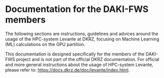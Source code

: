 # Documentation for the DAKI-FWS members

The following sections are instructions, guidelines and advices around the usage of the HPC-system Levante at DKRZ, focusing on Machine Learning (ML) calculations on the GPU partition.

This documentation is designed specifically for the members of the DAKI-FWS project and is not part of the official DKRZ documentation. For official and more general instructions about the usage of HPC-system Levante, please refer to: https://docs.dkrz.de/doc/levante/index.html.


```{tableofcontents}
```
